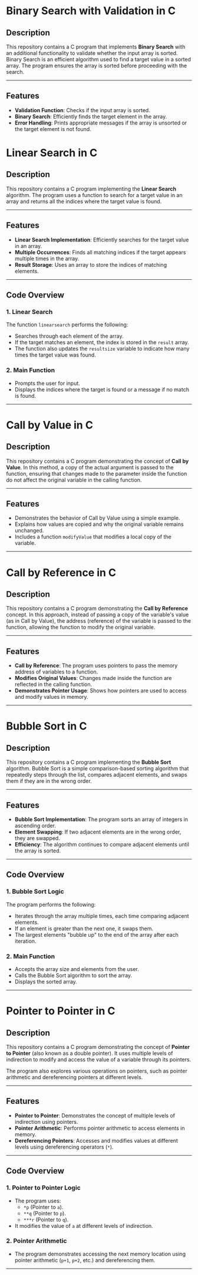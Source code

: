 # Binary Search with Validation in C

## Description
This repository contains a C program that implements **Binary Search** with an additional functionality to validate whether the input array is sorted. Binary Search is an efficient algorithm used to find a target value in a sorted array. The program ensures the array is sorted before proceeding with the search.

---

## Features
- **Validation Function**: Checks if the input array is sorted.
- **Binary Search**: Efficiently finds the target element in the array.
- **Error Handling**: Prints appropriate messages if the array is unsorted or the target element is not found.

# Linear Search in C

## Description
This repository contains a C program implementing the **Linear Search** algorithm. The program uses a function to search for a target value in an array and returns all the indices where the target value is found.

---

## Features
- **Linear Search Implementation**: Efficiently searches for the target value in an array.
- **Multiple Occurrences**: Finds all matching indices if the target appears multiple times in the array.
- **Result Storage**: Uses an array to store the indices of matching elements.

---

## Code Overview

### **1. Linear Search**
The function `linearsearch` performs the following:
- Searches through each element of the array.
- If the target matches an element, the index is stored in the `result` array.
- The function also updates the `resultsize` variable to indicate how many times the target value was found.

### **2. Main Function**
- Prompts the user for input.
- Displays the indices where the target is found or a message if no match is found.

---

# Call by Value in C

## Description
This repository contains a C program demonstrating the concept of **Call by Value**. In this method, a copy of the actual argument is passed to the function, ensuring that changes made to the parameter inside the function do not affect the original variable in the calling function.

---

## Features
- Demonstrates the behavior of Call by Value using a simple example.
- Explains how values are copied and why the original variable remains unchanged.
- Includes a function `modifyValue` that modifies a local copy of the variable.

---

# Call by Reference in C

## Description
This repository contains a C program demonstrating the **Call by Reference** concept. In this approach, instead of passing a copy of the variable's value (as in Call by Value), the address (reference) of the variable is passed to the function, allowing the function to modify the original variable.

---

## Features
- **Call by Reference**: The program uses pointers to pass the memory address of variables to a function.
- **Modifies Original Values**: Changes made inside the function are reflected in the calling function.
- **Demonstrates Pointer Usage**: Shows how pointers are used to access and modify values in memory.

---

# Bubble Sort in C

## Description
This repository contains a C program implementing the **Bubble Sort** algorithm. Bubble Sort is a simple comparison-based sorting algorithm that repeatedly steps through the list, compares adjacent elements, and swaps them if they are in the wrong order.

---

## Features
- **Bubble Sort Implementation**: The program sorts an array of integers in ascending order.
- **Element Swapping**: If two adjacent elements are in the wrong order, they are swapped.
- **Efficiency**: The algorithm continues to compare adjacent elements until the array is sorted.

---

## Code Overview

### **1. Bubble Sort Logic**
The program performs the following:
- Iterates through the array multiple times, each time comparing adjacent elements.
- If an element is greater than the next one, it swaps them.
- The largest elements "bubble up" to the end of the array after each iteration.

### **2. Main Function**
- Accepts the array size and elements from the user.
- Calls the Bubble Sort algorithm to sort the array.
- Displays the sorted array.

---

# Pointer to Pointer in C

## Description
This repository contains a C program demonstrating the concept of **Pointer to Pointer** (also known as a double pointer). It uses multiple levels of indirection to modify and access the value of a variable through its pointers.

The program also explores various operations on pointers, such as pointer arithmetic and dereferencing pointers at different levels.

---

## Features
- **Pointer to Pointer**: Demonstrates the concept of multiple levels of indirection using pointers.
- **Pointer Arithmetic**: Performs pointer arithmetic to access elements in memory.
- **Dereferencing Pointers**: Accesses and modifies values at different levels using dereferencing operators (`*`).

---

## Code Overview

### **1. Pointer to Pointer Logic**
- The program uses:
  - `*p` (Pointer to `a`).
  - `**q` (Pointer to `p`).
  - `***r` (Pointer to `q`).
- It modifies the value of `a` at different levels of indirection.

### **2. Pointer Arithmetic**
- The program demonstrates accessing the next memory location using pointer arithmetic (`p+1`, `p+2`, etc.) and dereferencing them.

---
